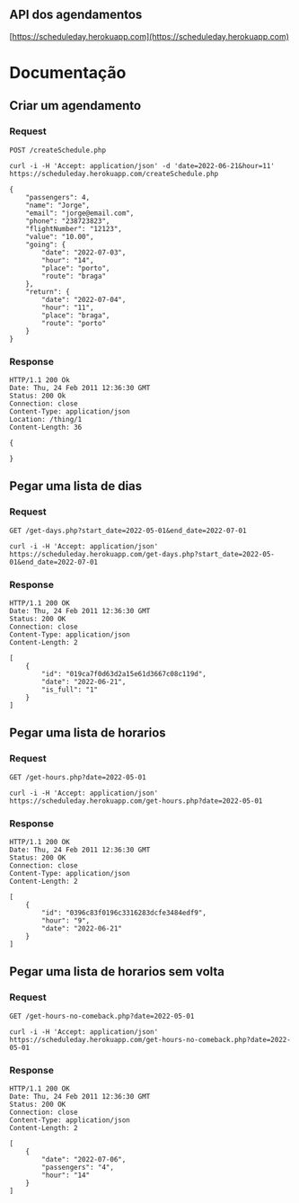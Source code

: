 ## API dos agendamentos

[https://scheduleday.herokuapp.com](https://scheduleday.herokuapp.com)


# Documentação

## Criar um agendamento

### Request

`POST /createSchedule.php`

    curl -i -H 'Accept: application/json' -d 'date=2022-06-21&hour=11' https://scheduleday.herokuapp.com/createSchedule.php

    {
        "passengers": 4,
        "name": "Jorge",
        "email": "jorge@email.com",
        "phone": "238723823",
        "flightNumber": "12123",
        "value": "10.00",
        "going": {
            "date": "2022-07-03",
            "hour": "14",
            "place": "porto",
            "route": "braga"
        },
        "return": {
            "date": "2022-07-04",
            "hour": "11",
            "place": "braga",
            "route": "porto"
        }
    }

### Response

    HTTP/1.1 200 Ok
    Date: Thu, 24 Feb 2011 12:36:30 GMT
    Status: 200 Ok
    Connection: close
    Content-Type: application/json
    Location: /thing/1
    Content-Length: 36

    {
		
	}

## Pegar uma lista de dias

### Request

`GET /get-days.php?start_date=2022-05-01&end_date=2022-07-01`

    curl -i -H 'Accept: application/json' https://scheduleday.herokuapp.com/get-days.php?start_date=2022-05-01&end_date=2022-07-01

### Response

    HTTP/1.1 200 OK
    Date: Thu, 24 Feb 2011 12:36:30 GMT
    Status: 200 OK
    Connection: close
    Content-Type: application/json
    Content-Length: 2

    [
        {
		    "id": "019ca7f0d63d2a15e61d3667c08c119d",
		    "date": "2022-06-21",
		    "is_full": "1"
	    }
    ]


## Pegar uma lista de horarios

### Request

`GET /get-hours.php?date=2022-05-01`

    curl -i -H 'Accept: application/json' https://scheduleday.herokuapp.com/get-hours.php?date=2022-05-01

### Response

    HTTP/1.1 200 OK
    Date: Thu, 24 Feb 2011 12:36:30 GMT
    Status: 200 OK
    Connection: close
    Content-Type: application/json
    Content-Length: 2

    [
        {
		    "id": "0396c83f0196c3316283dcfe3484edf9",
		    "hour": "9",
		    "date": "2022-06-21"
	    }
    ]


## Pegar uma lista de horarios sem volta

### Request

`GET /get-hours-no-comeback.php?date=2022-05-01`

    curl -i -H 'Accept: application/json' https://scheduleday.herokuapp.com/get-hours-no-comeback.php?date=2022-05-01

### Response

    HTTP/1.1 200 OK
    Date: Thu, 24 Feb 2011 12:36:30 GMT
    Status: 200 OK
    Connection: close
    Content-Type: application/json
    Content-Length: 2

    [
        {
            "date": "2022-07-06",
            "passengers": "4",
            "hour": "14"
        }
    ]


